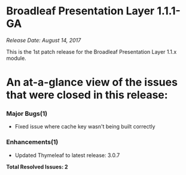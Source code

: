 # Broadleaf Presentation Layer 1.1.1-GA

_Release Date: August 14, 2017_

This is the 1st patch release for the Broadleaf Presentation Layer 1.1.x module.


# An at-a-glance view of the issues that were closed in this release:

### Major Bugs(1)
- Fixed issue where cache key wasn't being built correctly

### Enhancements(1)
- Updated Thymeleaf to latest release: 3.0.7


**Total Resolved Issues: 2**
